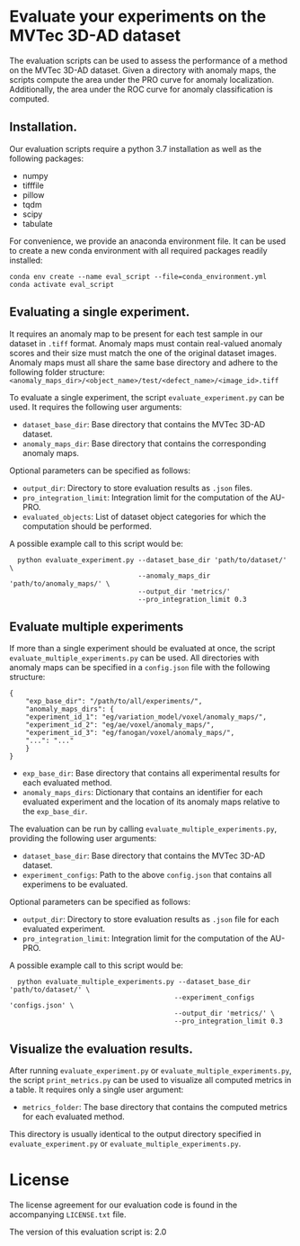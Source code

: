 # Evaluate your experiments on the MVTec 3D-AD dataset

The evaluation scripts can be used to assess the performance of a method on the
MVTec 3D-AD dataset. Given a directory with anomaly maps, the scripts compute
the area under the PRO curve for anomaly localization. Additionally, the area
under the ROC curve for anomaly classification is computed.

## Installation.
Our evaluation scripts require a python 3.7 installation as well as the following
packages:
- numpy
- tifffile
- pillow
- tqdm
- scipy
- tabulate

For convenience, we provide an anaconda environment file. It can be used
to create a new conda environment with all required packages readily installed:

```
conda env create --name eval_script --file=conda_environment.yml
conda activate eval_script
```

## Evaluating a single experiment.
It requires an anomaly map to be present for each test sample in our dataset in
`.tiff` format. Anomaly maps must contain real-valued anomaly scores and their
size must match the one of the original dataset images. Anomaly maps must all
share the same base directory and adhere to the following folder structure:
`<anomaly_maps_dir>/<object_name>/test/<defect_name>/<image_id>.tiff`

To evaluate a single experiment, the script `evaluate_experiment.py` can be
used. It requires the following user arguments:

- `dataset_base_dir`: Base directory that contains the MVTec 3D-AD dataset.
- `anomaly_maps_dir`: Base directory that contains the corresponding anomaly maps.

Optional parameters can be specified as follows:

- `output_dir`: Directory to store evaluation results as `.json` files.
- `pro_integration_limit`: Integration limit for the computation of the AU-PRO.
- `evaluated_objects`: List of dataset object categories for which the computation should be performed.

A possible example call to this script would be:
```
  python evaluate_experiment.py --dataset_base_dir 'path/to/dataset/' \
                                --anomaly_maps_dir 'path/to/anomaly_maps/' \
                                --output_dir 'metrics/'
                                --pro_integration_limit 0.3
```

## Evaluate multiple experiments
If more than a single experiment should be evaluated at once, the script
`evaluate_multiple_experiments.py` can be used. All directories with anomaly
maps can be specified in a `config.json` file with the following structure:
```
{
    "exp_base_dir": "/path/to/all/experiments/",
    "anomaly_maps_dirs": {
    "experiment_id_1": "eg/variation_model/voxel/anomaly_maps/",
    "experiment_id_2": "eg/ae/voxel/anomaly_maps/",
    "experiment_id_3": "eg/fanogan/voxel/anomaly_maps/",
    "...": "..."
    }
}
```
- `exp_base_dir`: Base directory that contains all experimental results for each evaluated method.
- `anomaly_maps_dirs`: Dictionary that contains an identifier for each evaluated experiment and the location of its anomaly maps relative to the `exp_base_dir`.

The evaluation can be run by calling `evaluate_multiple_experiments.py`,
providing the following user arguments:

- `dataset_base_dir`: Base directory that contains the MVTec 3D-AD dataset.
- `experiment_configs`: Path to the above `config.json` that contains all experimens to be evaluated.

Optional parameters can be specified as follows:

- `output_dir`: Directory to store evaluation results as `.json` file for each evaluated experiment.
- `pro_integration_limit`: Integration limit for the computation of the AU-PRO.

A possible example call to this script would be:
```
  python evaluate_multiple_experiments.py --dataset_base_dir 'path/to/dataset/' \
                                         --experiment_configs 'configs.json' \
                                         --output_dir 'metrics/' \
                                         --pro_integration_limit 0.3
```

## Visualize the evaluation results.
After running `evaluate_experiment.py` or `evaluate_multiple_experiments.py`,
the script `print_metrics.py` can be used to visualize all computed metrics
in a table. It requires only a single user argument:

- `metrics_folder`: The base directory that contains the computed metrics for each evaluated method.

This directory is usually identical to the output directory specified in
`evaluate_experiment.py` or `evaluate_multiple_experiments.py`.

# License
The license agreement for our evaluation code is found in the accompanying
`LICENSE.txt` file.

The version of this evaluation script is: 2.0
